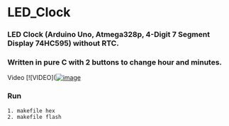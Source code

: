 # LED_Clock
### LED Clock (Arduino Uno, Atmega328p, 4-Digit 7 Segment Display 74HC595) without RTC.

### Written in pure  C with 2 buttons to change hour and minutes.
Video
[![VIDEO](<a href="https://youtu.be/AEyMU1UjD8s"><img src="https://thumb.ibb.co/m113dz/image.png" alt="image" border="0"></a>
### Run
``` 
1. makefile hex
2. makefile flash 
```
